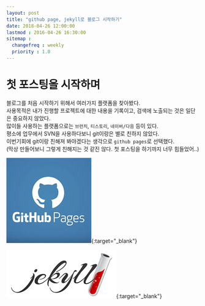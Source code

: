 ```yaml
---
layout: post
title: "github page, jekyll로 블로그 시작하기"
date: 2018-04-26 12:00:00 
lastmod : 2016-04-26 16:30:00
sitemap :
  changefreq : weekly
  priority : 1.0
---
```

첫 포스팅을 시작하며
===========
블로그를 처음 시작하기 위해서 여러가지 플랫폼을 찾아봤다.  
사용목적은 내가 진행할 프로젝트에 대한 내용을 기록이고, 검색에 노출되는 것은 일단은 중요하지 않았다.  
많이들 사용하는 플랫폼으로는 `브런치`, `티스토리`, `네이버/다음` 등이 있다.  
평소에 업무에서 SVN을 사용하다보니 git이랑은 별로 친하지 않았다.  
이번기회에 git이랑 친해져 봐야겠다는 생각으로 `github pages`로 선택했다.  
(막상 만들어보니 그렇게 친해지는 것 같진 않다. 첫 포스팅을 하기까지 너무 힘들었어..)  
    
[![github pages](/assets/images/github-pages-examples.png)](https://pages.github.com/){:target="_blank"}
   
[![jeykll](/assets/images/jekyll.png)](https://jekyllrb.com/){:target="_blank"}